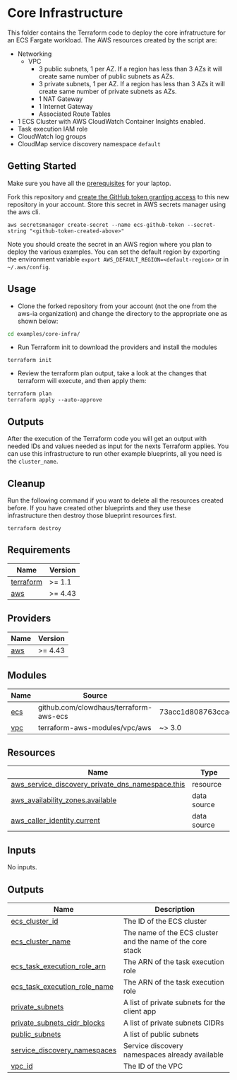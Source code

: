 # Core Infrastructure
This folder contains the Terraform code to deploy the core infratructure for an ECS Fargate workload. The AWS resources created by the script are:
* Networking
  * VPC
    * 3 public subnets, 1 per AZ. If a region has less than 3 AZs it will create same number of public subnets as AZs.
    * 3 private subnets, 1 per AZ. If a region has less than 3 AZs it will create same number of private subnets as AZs.
    * 1 NAT Gateway
    * 1 Internet Gateway
    * Associated Route Tables
* 1 ECS Cluster with AWS CloudWatch Container Insights enabled.
* Task execution IAM role
* CloudWatch log groups
* CloudMap service discovery namespace `default`

## Getting Started
Make sure you have all the [prerequisites](../../README.md) for your laptop.

Fork this repository and [create the GitHub token granting access](https://docs.github.com/en/github/authenticating-to-github/creating-a-personal-access-token) to this new repository in your account. Store this secret in AWS secrets manager using the aws cli.
```shell
aws secretsmanager create-secret --name ecs-github-token --secret-string "<github-token-created-above>"
```
Note you should create the secret in an AWS region where you plan to deploy the various examples. You can set the default region by exporting the environment variable `export AWS_DEFAULT_REGION=<default-region>` or in `~/.aws/config`.

## Usage
* Clone the forked repository from your account (not the one from the aws-ia organization) and change the directory to the appropriate one as shown below:
```bash
cd examples/core-infra/
```
* Run Terraform init to download the providers and install the modules
```shell
terraform init
```
* Review the terraform plan output, take a look at the changes that terraform will execute, and then apply them:
```shell
terraform plan
terraform apply --auto-approve
```
## Outputs
After the execution of the Terraform code you will get an output with needed IDs and values needed as input for the nexts Terraform applies. You can use this infrastructure to run other example blueprints, all you need is the `cluster_name`.

## Cleanup
Run the following command if you want to delete all the resources created before. If you have created other blueprints and they use these infrastructure then destroy those blueprint resources first.
```shell
terraform destroy
```


<!-- BEGINNING OF PRE-COMMIT-TERRAFORM DOCS HOOK -->
## Requirements

| Name | Version |
|------|---------|
| <a name="requirement_terraform"></a> [terraform](#requirement\_terraform) | >= 1.1 |
| <a name="requirement_aws"></a> [aws](#requirement\_aws) | >= 4.43 |

## Providers

| Name | Version |
|------|---------|
| <a name="provider_aws"></a> [aws](#provider\_aws) | >= 4.43 |

## Modules

| Name | Source | Version |
|------|--------|---------|
| <a name="module_ecs"></a> [ecs](#module\_ecs) | github.com/clowdhaus/terraform-aws-ecs | 73acc1d808763ccac504eb7ddda7ceef2fc6a1ac |
| <a name="module_vpc"></a> [vpc](#module\_vpc) | terraform-aws-modules/vpc/aws | ~> 3.0 |

## Resources

| Name | Type |
|------|------|
| [aws_service_discovery_private_dns_namespace.this](https://registry.terraform.io/providers/hashicorp/aws/latest/docs/resources/service_discovery_private_dns_namespace) | resource |
| [aws_availability_zones.available](https://registry.terraform.io/providers/hashicorp/aws/latest/docs/data-sources/availability_zones) | data source |
| [aws_caller_identity.current](https://registry.terraform.io/providers/hashicorp/aws/latest/docs/data-sources/caller_identity) | data source |

## Inputs

No inputs.

## Outputs

| Name | Description |
|------|-------------|
| <a name="output_ecs_cluster_id"></a> [ecs\_cluster\_id](#output\_ecs\_cluster\_id) | The ID of the ECS cluster |
| <a name="output_ecs_cluster_name"></a> [ecs\_cluster\_name](#output\_ecs\_cluster\_name) | The name of the ECS cluster and the name of the core stack |
| <a name="output_ecs_task_execution_role_arn"></a> [ecs\_task\_execution\_role\_arn](#output\_ecs\_task\_execution\_role\_arn) | The ARN of the task execution role |
| <a name="output_ecs_task_execution_role_name"></a> [ecs\_task\_execution\_role\_name](#output\_ecs\_task\_execution\_role\_name) | The ARN of the task execution role |
| <a name="output_private_subnets"></a> [private\_subnets](#output\_private\_subnets) | A list of private subnets for the client app |
| <a name="output_private_subnets_cidr_blocks"></a> [private\_subnets\_cidr\_blocks](#output\_private\_subnets\_cidr\_blocks) | A list of private subnets CIDRs |
| <a name="output_public_subnets"></a> [public\_subnets](#output\_public\_subnets) | A list of public subnets |
| <a name="output_service_discovery_namespaces"></a> [service\_discovery\_namespaces](#output\_service\_discovery\_namespaces) | Service discovery namespaces already available |
| <a name="output_vpc_id"></a> [vpc\_id](#output\_vpc\_id) | The ID of the VPC |
<!-- END OF PRE-COMMIT-TERRAFORM DOCS HOOK -->
